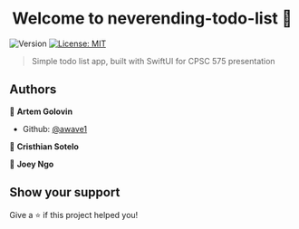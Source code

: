 <h1 align="center">Welcome to neverending-todo-list 👋</h1>
<p>
  <img alt="Version" src="https://img.shields.io/badge/version-0.0.1-blue.svg?cacheSeconds=2592000" />
  <a href="#" target="_blank">
    <img alt="License: MIT" src="https://img.shields.io/badge/License-MIT-yellow.svg" />
  </a>
</p>

> Simple todo list app, built with SwiftUI for CPSC 575 presentation

## Authors

👤 **Artem Golovin**

* Github: [@awave1](https://github.com/awave1)

👤 **Cristhian Sotelo**

👤 **Joey Ngo**


## Show your support

Give a ⭐️ if this project helped you!
